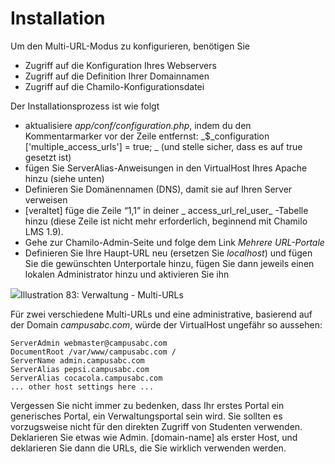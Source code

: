 
# Installation

Um den Multi-URL-Modus zu konfigurieren, benötigen Sie

* Zugriff auf die Konfiguration Ihres Webservers
* Zugriff auf die Definition Ihrer Domainnamen
* Zugriff auf die Chamilo-Konfigurationsdatei

Der Installationsprozess ist wie folgt

* aktualisiere _app/conf/configuration.php_, indem du den Kommentarmarker vor der Zeile entfernst: _$\_configuration \['multiple\_access\_urls'\] = true; _ \(und stelle sicher, dass es auf true gesetzt ist\)
* fügen Sie ServerAlias-Anweisungen in den VirtualHost Ihres Apache hinzu \(siehe unten\)
* Definieren Sie Domänennamen \(DNS\), damit sie auf Ihren Server verweisen
* \[veraltet\] füge die Zeile “1,1” in deiner _ access\_url\_rel\_user_ -Tabelle hinzu \(diese Zeile ist nicht mehr erforderlich, beginnend mit Chamilo LMS 1.9\).
* Gehe zur Chamilo-Admin-Seite und folge dem Link _Mehrere URL-Portale_
* Definieren Sie Ihre Haupt-URL neu \(ersetzen Sie _localhost_\) und fügen Sie die gewünschten Unterportale hinzu, fügen Sie dann jeweils einen lokalen Administrator hinzu und aktivieren Sie ihn

![](../../../.gitbook/assets/graficos97%20%281%29.png)Illustration 83: Verwaltung - Multi-URLs

Für zwei verschiedene Multi-URLs und eine administrative, basierend auf der Domain _campusabc.com_, würde der VirtualHost ungefähr so aussehen:

```text
ServerAdmin webmaster@campusabc.com
DocumentRoot /var/www/campusabc.com /
ServerName admin.campusabc.com
ServerAlias pepsi.campusabc.com
ServerAlias cocacola.campusabc.com
... other host settings here ...
```

Vergessen Sie nicht immer zu bedenken, dass Ihr erstes Portal ein generisches Portal, ein Verwaltungsportal sein wird. Sie sollten es vorzugsweise nicht für den direkten Zugriff von Studenten verwenden. Deklarieren Sie etwas wie Admin. \[domain-name\] als erster Host, und deklarieren Sie dann die URLs, die Sie wirklich verwenden werden.